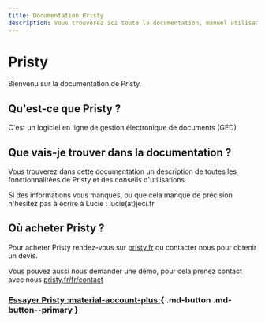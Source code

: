 ```yaml
---
title: Documentation Pristy
description: Vous trouverez ici toute la documentation, manuel utilisateur, pour l'utilisation de Pristy. Vous êtes débutants ? On part du début. Vous êtes avancé, il y a des conseils qui peuvent vous être utiles. 
---
```


# Pristy

Bienvenu sur la documentation de Pristy.

## Qu'est-ce que Pristy ?
C'est un logiciel en ligne de gestion électronique de documents (GED)

## Que vais-je trouver dans la documentation ?
Vous trouverez dans cette documentation un description de toutes les fonctionnalitées de Pristy et des conseils d'utilisations.

Si des informations vous manques, ou que cela manque de précision n'hésitez pas à écrire à Lucie : lucie(at)jeci.fr

## Où acheter Pristy ?

Pour acheter Pristy rendez-vous sur [pristy.fr](https://pristy.fr/fr/) ou contacter nous pour obtenir un devis.

Vous pouvez aussi nous demander une démo, pour cela prenez contact avec nous [pristy.fr/fr/contact](https://pristy.fr/fr/contact)


### [Essayer Pristy :material-account-plus:](https://pristy.fr/demo){ .md-button .md-button--primary }
